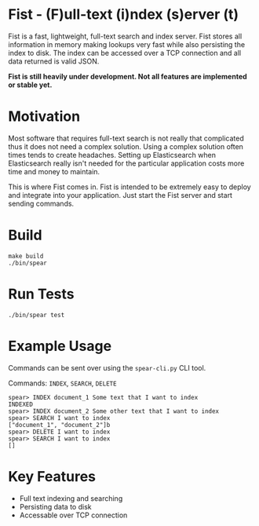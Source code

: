 # Fist - (F)ull-text (i)ndex (s)erver (t) 

Fist is a fast, lightweight, full-text search and index server. Fist stores all information in memory making lookups very fast while also persisting the index to disk. The index can be accessed over a TCP connection and all data returned is valid JSON.

**Fist is still heavily under development. Not all features are implemented or stable yet.**

# Motivation

Most software that requires full-text search is not really that complicated thus it does not need a complex solution. Using a complex solution often times tends to create headaches. 
Setting up Elasticsearch when Elasticsearch really isn't needed for the particular application costs more time and money to maintain. 

This is where Fist comes in. Fist is intended to be extremely easy to deploy and integrate into your application. Just start the Fist server and start sending commands.

# Build

```
make build
./bin/spear
```

# Run Tests

```
./bin/spear test
```

# Example Usage

Commands can be sent over using the `spear-cli.py` CLI tool.  

Commands: `INDEX`, `SEARCH`, `DELETE`

```
spear> INDEX document_1 Some text that I want to index
INDEXED
spear> INDEX document_2 Some other text that I want to index
spear> SEARCH I want to index
["document_1", "document_2"]b
spear> DELETE I want to index
spear> SEARCH I want to index
[]
```

# Key Features

- Full text indexing and searching
- Persisting data to disk
- Accessable over TCP connection
